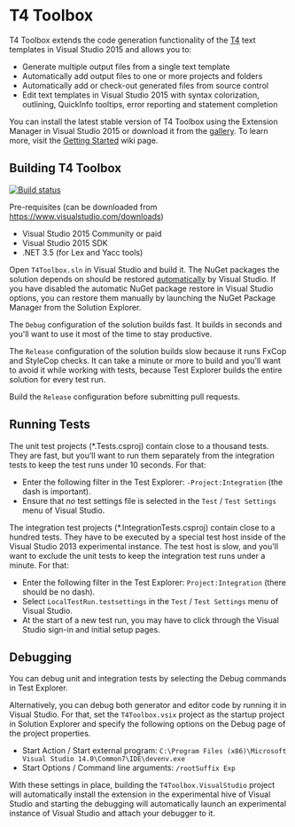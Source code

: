 # T4 Toolbox

T4 Toolbox extends the code generation functionality of the [T4](https://msdn.microsoft.com/en-us/library/bb126445.aspx) 
text templates in Visual Studio 2015 and allows you to:
- Generate multiple output files from a single text template 
- Automatically add output files to one or more projects and folders 
- Automatically add or check-out generated files from source control 
- Edit text templates in Visual Studio 2015 with syntax colorization, outlining, QuickInfo tooltips, 
error reporting and statement completion 

You can install the latest stable version of T4 Toolbox using the Extension Manager in Visual Studio 2015 or download 
it from the [gallery](https://visualstudiogallery.msdn.microsoft.com/site/search?query=T4Toolbox).
To learn more, visit the [Getting Started](http://olegsych.github.io/T4Toolbox/getting-started.html) wiki page.

## Building T4 Toolbox 

[![Build status](https://ci.appveyor.com/api/projects/status/github/olegsych/t4toolbox?branch=master&retina=true)](https://ci.appveyor.com/project/olegsych/t4toolbox/branch/master)

Pre-requisites (can be downloaded from https://www.visualstudio.com/downloads)
- Visual Studio 2015 Community or paid
- Visual Studio 2015 SDK 
- .NET 3.5 (for Lex and Yacc tools)

Open `T4Toolbox.sln` in Visual Studio and build it. The NuGet packages the solution depends on should be restored
[automatically](http://docs.nuget.org/Consume/Package-Restore) by Visual Studio. If you have disabled the automatic
NuGet package restore in Visual Studio options, you can restore them manually by launching the NuGet Package Manager 
from the Solution Explorer.

The `Debug` configuration of the solution builds fast. It builds in seconds and you'll want to use it most of the 
time to stay productive.

The `Release` configuration of the solution builds slow because it runs FxCop and StyleCop checks. It can take a minute 
or more to build and you'll want to avoid it while working with tests, because Test Explorer builds the entire solution 
for every test run. 

Build the `Release` configuration before submitting pull requests.

## Running Tests

The unit test projects (*.Tests.csproj) contain close to a thousand tests. They are fast, but you'll want to run them 
separately from the integration tests to keep the test runs under 10 seconds. For that:
- Enter the following filter in the Test Explorer: `-Project:Integration` (the dash is important).
- Ensure that _no_ test settings file is selected in the `Test` / `Test Settings` menu of Visual Studio.

The integration test projects (*.IntegrationTests.csproj) contain close to a hundred tests. They have to be executed by 
a special test host inside of the Visual Studio 2013 experimental instance. The test host is slow, and you'll 
want to exclude the unit tests to keep the integration test runs under a minute. For that:
- Enter the following filter in the Test Explorer: `Project:Integration` (there should be no dash).
- Select `LocalTestRun.testsettings` in the `Test` / `Test Settings` menu of Visual Studio.
- At the start of a new test run, you may have to click through the Visual Studio sign-in and initial setup pages.

## Debugging

You can debug unit and integration tests by selecting the Debug commands in Test Explorer. 

Alternatively, you can debug both generator and editor code by running it in Visual Studio. For that, set the 
`T4Toolbox.vsix` project as the startup project in Solution Explorer and specify the following options on the 
Debug page of the project properties.
- Start Action / Start external program: ```C:\Program Files (x86)\Microsoft Visual Studio 14.0\Common7\IDE\devenv.exe```
- Start Options / Command line arguments: ```/rootSuffix Exp```

With these settings in place, building the `T4Toolbox.VisualStudio` project will automatically install the extension in the 
experimental hive of Visual Studio and starting the debugging will automatically launch an experimental instance of Visual 
Studio and attach your debugger to it.
